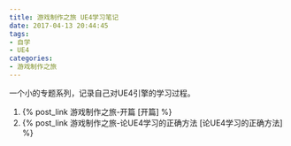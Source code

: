 ```yaml
---
title: 游戏制作之旅 UE4学习笔记
date: 2017-04-13 20:44:45
tags:
- 自学
- UE4
categories:
- 游戏制作之旅
---
```


一个小的专题系列，记录自己对UE4引擎的学习过程。


1. {% post_link 游戏制作之旅-开篇 [开篇] %}
2. {% post_link 游戏制作之旅-论UE4学习的正确方法 [论UE4学习的正确方法] %}
